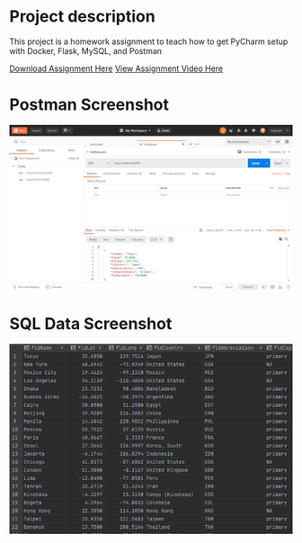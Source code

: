 # Project description
This project is a homework assignment to teach how to get PyCharm setup with Docker, Flask, MySQL, and Postman

[Download Assignment Here](PPFSQL-Homework.pdf)
[View Assignment Video Here]()
# Postman Screenshot
![postman request output](screenshots/postman.png)
# SQL Data Screenshot
![pycharm data query](screenshots/query.png)